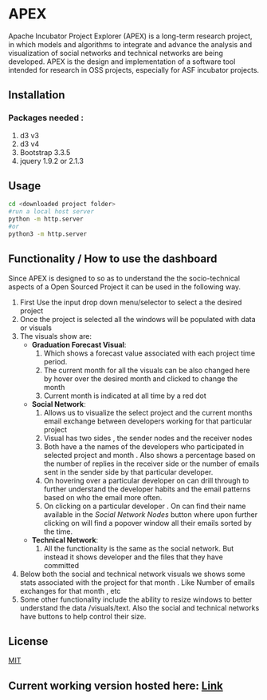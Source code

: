 # APEX

Apache Incubator Project Explorer (APEX) is a long-term research project, in which models and algorithms to integrate and advance the analysis and visualization of social networks and technical networks are being developed. APEX is the design and implementation of a software tool intended for research in OSS projects, especially for ASF incubator projects.

## Installation

### Packages needed :
1. d3 v3
2. d3 v4
3. Bootstrap 3.3.5
4. jquery 1.9.2 or 2.1.3

## Usage

```bash
cd <downloaded project folder>
#run a local host server
python -m http.server
#or
python3 -m http.server
```

## Functionality / How to use the dashboard
Since APEX is designed to so as to understand the the socio-technical aspects of a Open Sourced Project it can be used in the following way.
1. First Use the input drop down menu/selector to select a the desired project
2. Once the project is selected all the windows will be populated with data or visuals 
3. The visuals show are:
   - **Graduation Forecast Visual**: 
       1. Which shows a forecast value associated with each project time period. 
       2. The current month for all the visuals can be also changed here by hover over the desired month and clicked to change the month
       3. Current month is indicated at all time by a red dot 
   - **Social Network**:
       1. Allows us to visualize the select project and the current months email exchange between developers working for that particular project 
       2. Visual has two sides , the sender nodes and the receiver nodes
       3. Both have a the names of the developers who participated in selected project and month . Also shows a percentage based on the number of replies in the receiver side or the number of emails sent in the sender side by that particular developer.
       4. On hovering over a particular developer on can drill through to further understand the developer habits and the email patterns based on who the email more often.
       5. On clicking on a particular developer . On can find their name available in the *Social Network Nodes* button where upon further clicking on will find a popover window all their emails sorted by the time.
   - **Technical Network**:
       1. All the functionality is the same as the social network. But instead it shows developer and the files that they have committed 
4. Below both the social and technical network visuals we shows some stats associated with the project for that month . Like Number of emails exchanges for that month , etc 
5. Some other functionality include the ability to resize windows to better understand the data /visuals/text. Also the social and technical networks have buttons to help control their size.



## License
[MIT](https://choosealicense.com/licenses/mit/)

## Current working version hosted here: [Link](https://anirudhsuresh.github.io/APEX/)
